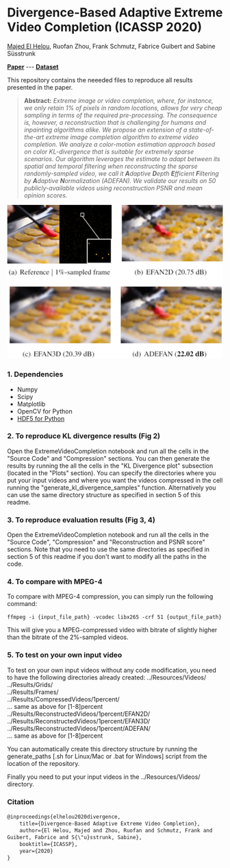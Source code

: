 # Divergence-Based Adaptive Extreme Video Completion (ICASSP 2020)

[Majed El Helou](http://majedelhelou.github.io), Ruofan Zhou, Frank Schmutz, Fabrice Guibert and Sabine Süsstrunk

[**Paper**](http://infoscience.epfl.ch/record/277003/)  ---  [**Dataset**](https://ieee-dataport.org/documents/extreme-video-completion-dataset)

This repository contains the neeeded files to reproduce all results presented in the paper.

> **Abstract:** *Extreme image or video completion, where, for instance, we only retain 1% of pixels in random locations, allows for very cheap sampling in terms of the required pre-processing. The consequence is, however, a reconstruction that is challenging for humans and inpainting algorithms alike. 
We propose an extension of a state-of-the-art extreme image completion algorithm to extreme video completion. We analyze a color-motion estimation approach based on color KL-divergence that is suitable for extremely sparse scenarios. Our algorithm leverages the estimate to adapt between its spatial and temporal filtering when reconstructing the sparse randomly-sampled video, we call it **A**daptive **D**epth **E**fficient **F**iltering by **A**daptive **N**ormalization (ADEFAN). We validate our results on 50 publicly-available videos using reconstruction PSNR and mean opinion scores.*

![fig1](fig1.png)

### 1. Dependencies
* Numpy
* Scipy
* Matplotlib
* OpenCV for Python
* [HDF5 for Python](http://www.h5py.org/)


### 2. To reproduce KL divergence results (Fig 2)
Open the ExtremeVideoCompletion notebook and run all the cells in the "Source Code" and "Compression" sections. You can then generate the results by running the all the cells in the "KL Divergence plot" subsection (located in the "Plots" section). You can specify the directories where you put your input videos and where you want the videos compressed in the cell running the "generate_kl_divergence_samples" function. Alternatively you can use the same directory structure as specified in section 5 of this readme.

### 3. To reproduce evaluation results (Fig 3, 4)
Open the ExtremeVideoCompletion notebook and run all the cells in the "Source Code", "Compression" and "Reconstruction and PSNR score" sections. Note that you need to use the same directories as specified in section 5 of this readme if you don't want to modify all the paths in the code.

### 4. To compare with MPEG-4
To compare with MPEG-4 compression, you can simply run the following command:
```
ffmpeg -i {input_file_path} -vcodec libx265 -crf 51 {output_file_path}
```
This will give you a MPEG-compressed video with bitrate of slightly higher than the bitrate of the 2%-sampled videos.

### 5. To test on your own input video
To test on your own input videos without any code modification, you need to have the following directories already created:
../Resources/Videos/  
../Results/Grids/  
../Results/Frames/  
../Results/CompressedVideos/1percent/  
... same as above for [1-8]percent  
../Results/ReconstructedVideos/1percent/EFAN2D/  
../Results/ReconstructedVideos/1percent/EFAN3D/  
../Results/ReconstructedVideos/1percent/ADEFAN/  
... same as above for [1-8]percent

You can automatically create this directory structure by running the generate_paths [.sh for Linux/Mac or .bat for Windows] script from the location of the repository.

Finally you need to put your input videos in the ../Resources/Videos/ directory.

### Citation

    @inproceedings{elhelou2020divergence,
        title={Divergence-Based Adaptive Extreme Video Completion},
        author={El Helou, Majed and Zhou, Ruofan and Schmutz, Frank and Guibert, Fabrice and S{\"u}sstrunk, Sabine},
        booktitle={ICASSP},
        year={2020}
    }
